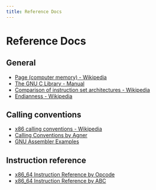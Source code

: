 ```yaml
---
title: Reference Docs
---
```


# Reference Docs

## General

- [Page (computer memory) - Wikipedia][memory-page]
- [The GNU C Library - Manual][libc-manual]
- [Comparison of instruction set architectures - Wikipedia][instruction-sets]
- [Endianness - Wikipedia][endianness]

## Calling conventions

- [x86 calling conventions - Wikipedia][x86-calling]
- [Calling Conventions by Agner][calls-agner]
- [GNU Assembler Examples][calls-gas]

## Instruction reference

- [x86_64 Instruction Reference by Opcode][x86-64-ref-op]
- [x86_64 Instruction Reference by ABC][x86-64-ref-abc]

[x86-calling]: https://en.wikipedia.org/wiki/X86_calling_conventions
[sysv64]: https://en.wikipedia.org/wiki/X86_calling_conventions#System_V_AMD64_ABI
[memory-page]: https://en.wikipedia.org/wiki/Page_%28computer_memory%29
[libc-manual]: https://www.gnu.org/software/libc/manual/
[instruction-sets]: https://en.wikipedia.org/wiki/Comparison_of_instruction_set_architectures
[endian-table]: https://en.wikipedia.org/wiki/Comparison_of_instruction_set_architectures#Endianness
[endianness]: https://en.wikipedia.org/wiki/Endianness
[calls-agner]: http://www.agner.org/optimize/calling_conventions.pdf
[calls-gas]: http://cs.lmu.edu/~ray/notes/gasexamples/
[x86-64-ref-op]: http://ref.x86asm.net/coder64.html
[x86-64-ref-abc]: http://ref.x86asm.net/coder64-abc.html
